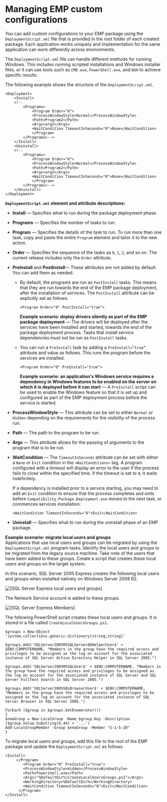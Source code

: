 # Managing EMP custom configurations<a name="emp-custom-configurations"></a>

You can add custom configurations to your EMP package using the `DeploymentScript.xml` file that is provided in the root folder of each created package\. Each application works uniquely and implementation for the same application can work differently across environments\. 

 The `DeploymentScript.xml` file can handle different methods for running Windows\. This includes running scripted installations and Windows installer files, or it can use tools such as `CMD.exe`, `PowerShell.exe`, and `WSH` to achieve specific results\. 

The following example shows the structure of the `DeploymentScript.xml`\.

```
<Deployment>
    <Install>
    <!--
        <Programs>
            <Program Order="0">
            <ProcessWindowStyle>Normal</ProcessWindowStyle>
            <Path>Program2</Path>
            <Args>arg2</Args>
            <WaitCondition TimeoutInSeconds="0">None</WaitCondition>
            </Program>
        </Programs>-->
    </Install>
    <Uninstall>
    <!--
        <Programs>
            <Program Order="0">
            <ProcessWindowStyle>Normal</ProcessWindowStyle>
            <Path>Program2</Path>
            <Args>arg2</Args>
            <WaitCondition TimeoutInSeconds="0">None</WaitCondition>
            </Program>
        </Programs>-->
    </Uninstall>
</Deployment>
```

**`DeploymentScript.xml` element and attribute descriptions:**
+ **Install** — Specifies what to run during the package deployment phase\.
+ **Programs** — Specifies the number of tasks to run\. 
+ **Program** — Specifies the details of the task to run\. To run more than one task, copy and paste the entire `Program` element and tailor it to the new action\.
+ **Order** — Specifies the sequence of the tasks as `0`, `1`, `2`, and so on\. The current release includes only the `Order` attribute\. 
+ **PreInstall** and **PostInstall**— These attributes are not added by default\. You can add them as needed\.
  + By default, the programs are run as `PostInstall` tasks\. This means that they are run towards the end of the EMP package deployment, after the installation of services\. The `PostInstall` attribute can be explicitly set as follows\. 

    ```
    <Program Order="0" PostInstall="true">
    ```

    **Example scenario: deploy drivers silently as part of the EMP package deployment** — The drivers will be deployed after the services have been installed and started, towards the end of the package deployment process\. Tasks that install service dependencies must not be run as `PostInstall` tasks\.
  + You can run a `PreInstall` task by adding a `PreInstall=“true”` attribute and value as follows\. This runs the program before the services are installed\. 

    ```
    <Program Order="0" PreInstall="true">
    ```

    **Example scenario: an application's Windows service requires a dependency in Windows features to be enabled on the server on which it is deployed before it can start** — A `PreInstall` script can be used to enable the Windows feature so that it is set up and configured as part of the EMP deployment process before the service is started\. 
+ **ProcessWindowStyle** — This attribute can be set to either `Normal` or `Hidden` depending on the requirements for the visibility of the process run\. 
+ **Path** — The path to the program to be run\. 
+ **Args** — This attribute allows for the passing of arguments to the program that is to be run\. 
+ **WaitCondition** — The `TimeoutInSeconds` attribute can be set with either a `None` or `Exit` condition in the `<WaitConditions>` tag\. A program configured with a timeout will display an error to the user if the process fails to close within the specified time\. If the timeout is set to `0`, it waits indefinitely\. 

  If a dependency is installed prior to a service starting, you may need to add an `Exit` condition to ensure that the process completes and exits before `Compatibility.Package.Deployment.exe` moves to the next task, or commences services installation: 

  ```
  <WaitCondition TimeoutInSeconds="0">Exit</WaitCondition>
  ```
+ **Uninstall** — Specifies what to run during the uninstall phase of an EMP package\. 

**Example scenario: migrate local users and groups**  
Applications that use local users and groups can be migrated by using the `DeploymentScript.xml` program tasks\. Identify the local users and groups to be migrated from the legacy source machine\. Take note of the users that have been added to these groups\. Create a script that creates these local users and groups on the target system\. 

In this scenario, SQL Server 2005 Express creates the following local users and groups when installed natively on Windows Server 2008 R2\.

![\[SQL Server Express local users and groups\]](http://docs.aws.amazon.com/emp/latest/userguide/images/custom-configuration-sql-2005.png)

The Network Service account is added to these groups\.

![\[SQL Server Express Members\]](http://docs.aws.amazon.com/emp/latest/userguide/images/custom-configuration-network-service-account.png)

The following PowerShell script creates these local users and groups\. It is stored in a file called `CreateLocalUsersGroups.ps1`\.

```
$groups = New-Object 'system.collections.generic.dictionary[string,string]'

$groups.Add('SQLServer2005MSSQLServerADHelperUser$' + $ENV:COMPUTERNAME, "Members in the group have the required access and privileges to be assigned as the log on account for the associated instance of SQL Server Active Directory Helper in SQL Server 2005.")

$groups.Add('SQLServer2005MSSQLUser$' + $ENV:COMPUTERNAME, "Members in the group have the required access and privileges to be assigned as the log on account for the associated instance of SQL Server and SQL Server FullText Search in SQL Server 2005.")

$groups.Add('SQLServer2005SQLBrowserUser$' + $ENV:COMPUTERNAME, "Members in the group have the required access and privileges to be assigned as the log on account for the associated instance of SQL Server Browser in SQL Server 2005.")

ForEach ($group in $groups.GetEnumerator())
{
$newGroup = New-LocalGroup -Name $group.Key -Description ($group.Value.Substring(0,44) + '...')
Add-LocalGroupMember -Group $newGroup -Member "S-1-5-20"
}
```

To migrate local users and groups, add this file to the root of the EMP package and update the `DeploymentScript.xml` as follows\.

```
<Install>
     </Program>
        <Program Order="0" PreInstall="true">
        <ProcessWindowStyle>Hidden</ProcessWindowStyle>
        <Path>Powershell.exe</Path>
        <Args>"%DefaultDir%\CreateLocalUsersGroups.ps1"</Args>
        <WorkingDirectory>%DefaultDir%</WorkingDirectory>
        <WaitCondition TimeoutInSeconds="0">Exit</WaitCondition>
      </Program>
</Install>
```